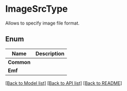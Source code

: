 ﻿
# ImageSrcType
Allows to specify image file format.

## Enum
 Name | Description
------------ | ------------
**Common** | 
**Emf** | 


[[Back to Model list]](../README.md#documentation-for-models) [[Back to API list]](../README.md#documentation-for-api-endpoints) [[Back to README]](../README.md)


